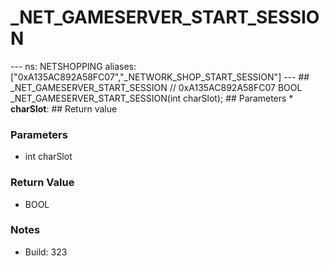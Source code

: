 # _NET_GAMESERVER_START_SESSION

--- ns: NETSHOPPING aliases: ["0xA135AC892A58FC07","_NETWORK_SHOP_START_SESSION"] --- ## _NET_GAMESERVER_START_SESSION  // 0xA135AC892A58FC07 BOOL _NET_GAMESERVER_START_SESSION(int charSlot);   ## Parameters * **charSlot**:  ## Return value

### Parameters
* int charSlot

### Return Value
* BOOL

### Notes
* Build: 323


